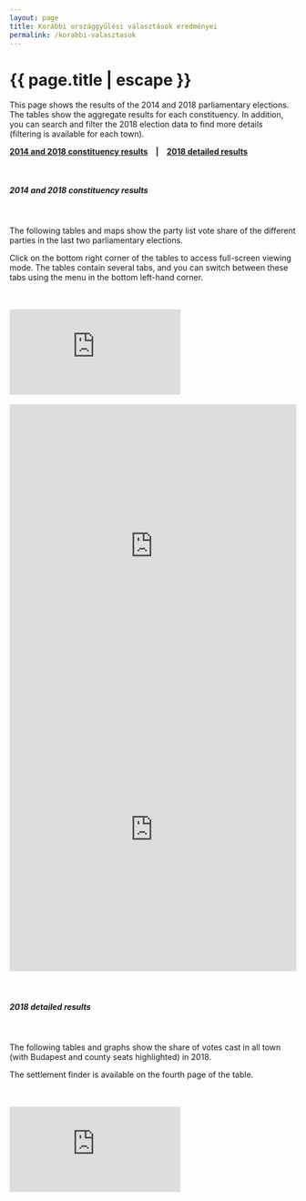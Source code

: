 ```yaml
---
layout: page
title: Korábbi országgyűlési választások eredményei
permalink: /korabbi-valasztasok
---
```


<h1 class="page-title">{{ page.title | escape }}</h1>

<div class="section">
   <div class="row">
          <div class="col s12">

<p>This page shows the results of the 2014 and 2018 parliamentary elections. The tables show the aggregate results for each constituency. In addition, you can search and filter the 2018 election data to find more details (filtering is available for each town).</p>

<p><strong><a href="#OEVK">2014 and 2018 constituency results</a>&emsp;&#124;</strong>&emsp;<strong><a href="#2018">2018 detailed results</a></strong></p>

<br/>
		  
		  
<h5 id="OEVK">2014 and 2018 constituency results</h5>

<br/>

<p>The following tables and maps show the party list vote share of the different parties in the last two parliamentary elections.</p>
<p>Click on the bottom right corner of the tables to access full-screen viewing mode. The tables contain several tabs, and you can switch between these tabs using the menu in the bottom left-hand corner.</p>
<br/>
<br/>

<iframe src="https://datastudio.google.com/embed/reporting/4b2df670-d63b-4111-a223-37c641a1c753/page/p_m6esa60woc" frameborder="0" style="border:0" allowfullscreen style="width: 100%; height:80vh; object-fit: contain"></iframe>
<br/>
<br/>

<div class="col s6">
<iframe title="2014-es listás szavazatarány különbsége" aria-label="Map" id="datawrapper-chart-iCfNq" src="https://datawrapper.dwcdn.net/iCfNq/1/" scrolling="no" frameborder="0" style="width: 0; min-width: 100% !important; border: none;" height="498"></iframe><script type="text/javascript">!function(){"use strict";window.addEventListener("message",(function(e){if(void 0!==e.data["datawrapper-height"]){var t=document.querySelectorAll("iframe");for(var a in e.data["datawrapper-height"])for(var r=0;r<t.length;r++){if(t[r].contentWindow===e.source)t[r].style.height=e.data["datawrapper-height"][a]+"px"}}}))}();</script>
</div>
<div class="col s6">
<iframe title="2018-as listás szavazatarány különbsége" aria-label="Map" id="datawrapper-chart-ra2Zr" src="https://datawrapper.dwcdn.net/ra2Zr/1/" scrolling="no" frameborder="0" style="width: 0; min-width: 100% !important; border: none;" height="498"></iframe><script type="text/javascript">!function(){"use strict";window.addEventListener("message",(function(e){if(void 0!==e.data["datawrapper-height"]){var t=document.querySelectorAll("iframe");for(var a in e.data["datawrapper-height"])for(var r=0;r<t.length;r++){if(t[r].contentWindow===e.source)t[r].style.height=e.data["datawrapper-height"][a]+"px"}}}))}();</script>
</div>
<br/>
<br/>
<div class="col s12">
<h5 id="2018">2018 detailed results</h5>

<br/>

<p>The following tables and graphs show the share of votes cast in all town (with Budapest and county seats highlighted) in 2018.</p>
<p>The settlement finder is available on the fourth page of the table.</p>
<br/>
<br/>
<iframe src="https://datastudio.google.com/embed/reporting/1IkYaL_au-1TtnmQtrni1ljT1_LdkZgLy/page/tLPS" frameborder="0" style="border:0" allowfullscreen style="width: 100%; height:80vh; object-fit: contain"></iframe>



